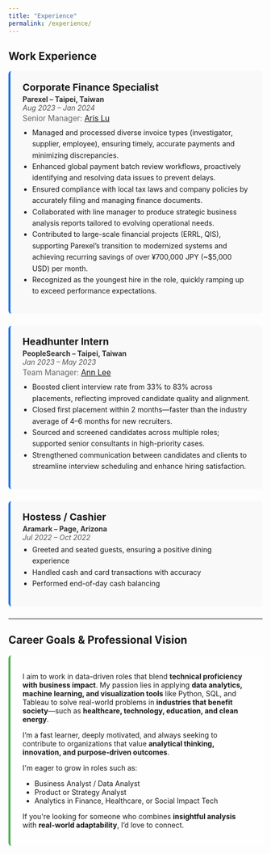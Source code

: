 ```yaml
---
title: "Experience"
permalink: /experience/
---
```


<style>
.exp-card {
  background: #f9f9f9;
  border-left: 4px solid #1a73e8;
  padding: 1.2rem 1.5rem;
  margin-bottom: 1.5rem;
  border-radius: 6px;
}
.exp-card h3 {
  margin: 0 0 0.2rem 0;
  font-size: 1.2rem;
}
.exp-card .subhead {
  font-weight: bold;
  color: #333;
}
.exp-card .date {
  font-style: italic;
  color: #555;
  margin-bottom: 0.2rem;
}
.exp-card .manager {
  font-size: 0.95rem;
  color: #666;
  margin-bottom: 0.5rem;
}
.exp-card ul {
  margin-top: 0.3rem;
  padding-left: 1.2rem;
  line-height: 1.6;
}
.vision-section {
  background: #fefefe;
  border-left: 4px solid #4caf50;
  padding: 1.2rem 1.5rem;
  border-radius: 6px;
}
</style>

## Work Experience

<div class="exp-card">
  <h3>Corporate Finance Specialist</h3>
  <div class="subhead">Parexel – Taipei, Taiwan</div>
  <div class="date">Aug 2023 – Jan 2024</div>
  <div class="manager">Senior Manager: <a href="https://www.linkedin.com/in/aris-lu-2b7b2b87/" target="_blank">Aris Lu</a></div>
  <ul>
    <li>Managed and processed diverse invoice types (investigator, supplier, employee), ensuring timely, accurate payments and minimizing discrepancies.</li>
    <li>Enhanced global payment batch review workflows, proactively identifying and resolving data issues to prevent delays.</li>
    <li>Ensured compliance with local tax laws and company policies by accurately filing and managing finance documents.</li>
    <li>Collaborated with line manager to produce strategic business analysis reports tailored to evolving operational needs.</li>
    <li>Contributed to large-scale financial projects (ERRL, QIS), supporting Parexel’s transition to modernized systems and achieving recurring savings of over ¥700,000 JPY (~$5,000 USD) per month.</li>
    <li>Recognized as the youngest hire in the role, quickly ramping up to exceed performance expectations.</li>
  </ul>
</div>

<div class="exp-card">
  <h3>Headhunter Intern</h3>
  <div class="subhead">PeopleSearch – Taipei, Taiwan</div>
  <div class="date">Jan 2023 – May 2023</div>
  <div class="manager">Team Manager: <a href="https://www.linkedin.com/in/annleepst/" target="_blank">Ann Lee</a></div>
  <ul>
    <li>Boosted client interview rate from 33% to 83% across placements, reflecting improved candidate quality and alignment.</li>
    <li>Closed first placement within 2 months—faster than the industry average of 4–6 months for new recruiters.</li>
    <li>Sourced and screened candidates across multiple roles; supported senior consultants in high-priority cases.</li>
    <li>Strengthened communication between candidates and clients to streamline interview scheduling and enhance hiring satisfaction.</li>
  </ul>
</div>

<div class="exp-card">
  <h3>Hostess / Cashier</h3>
  <div class="subhead">Aramark – Page, Arizona</div>
  <div class="date">Jul 2022 – Oct 2022</div>
  <ul>
    <li>Greeted and seated guests, ensuring a positive dining experience</li>
    <li>Handled cash and card transactions with accuracy</li>
    <li>Performed end-of-day cash balancing</li>
  </ul>
</div>

---

## Career Goals & Professional Vision

<div class="vision-section">
  <p>I aim to work in data-driven roles that blend <strong>technical proficiency with business impact</strong>. My passion lies in applying <strong>data analytics, machine learning, and visualization tools</strong> like Python, SQL, and Tableau to solve real-world problems in <strong>industries that benefit society</strong>—such as <strong>healthcare, technology, education, and clean energy</strong>.</p>

  <p>I’m a fast learner, deeply motivated, and always seeking to contribute to organizations that value <strong>analytical thinking, innovation, and purpose-driven outcomes</strong>.</p>

  <p>I'm eager to grow in roles such as:</p>
  <ul>
    <li>Business Analyst / Data Analyst</li>
    <li>Product or Strategy Analyst</li>
    <li>Analytics in Finance, Healthcare, or Social Impact Tech</li>
  </ul>

  <p>If you're looking for someone who combines <strong>insightful analysis</strong> with <strong>real-world adaptability</strong>, I’d love to connect.</p>
</div>

